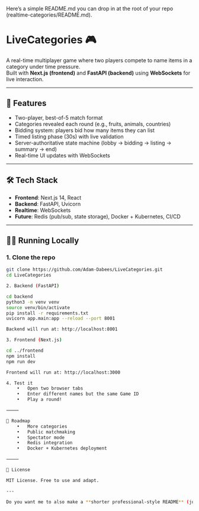 Here’s a simple README.md you can drop in at the root of your repo (realtime-categories/README.md).

# LiveCategories 🎮

A real-time multiplayer game where two players compete to name items in a category under time pressure.  
Built with **Next.js (frontend)** and **FastAPI (backend)** using **WebSockets** for live interaction.

---

## 🚀 Features
- Two-player, best-of-5 match format
- Categories revealed each round (e.g., fruits, animals, countries)
- Bidding system: players bid how many items they can list
- Timed listing phase (30s) with live validation
- Server-authoritative state machine (lobby → bidding → listing → summary → end)
- Real-time UI updates with WebSockets

---

## 🛠 Tech Stack
- **Frontend**: Next.js 14, React
- **Backend**: FastAPI, Uvicorn
- **Realtime**: WebSockets
- **Future**: Redis (pub/sub, state storage), Docker + Kubernetes, CI/CD

---

## 🏃‍♂️ Running Locally

### 1. Clone the repo
```bash
git clone https://github.com/Adam-Dabees/LiveCategories.git
cd LiveCategories

2. Backend (FastAPI)

cd backend
python3 -m venv venv
source venv/bin/activate
pip install -r requirements.txt
uvicorn app.main:app --reload --port 8001

Backend will run at: http://localhost:8001

3. Frontend (Next.js)

cd ../frontend
npm install
npm run dev

Frontend will run at: http://localhost:3000

4. Test it
	•	Open two browser tabs
	•	Enter different names but the same Game ID
	•	Play a round!

⸻

📌 Roadmap
	•	More categories
	•	Public matchmaking
	•	Spectator mode
	•	Redis integration
	•	Docker + Kubernetes deployment

⸻

📄 License

MIT License. Free to use and adapt.

---

Do you want me to also make a **shorter professional-style README** (just setup + tech stack), or keep this fun/gamey vibe?
